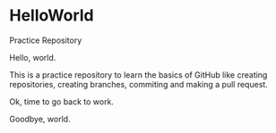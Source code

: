 # HelloWorld
Practice Repository

Hello, world.

This is a practice repository to learn the basics of GitHub like creating repositories, creating branches, commiting and making a pull request.

Ok, time to go back to work.

Goodbye, world.
